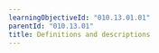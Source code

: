 ```yaml
---
learningObjectiveId: "010.13.01.01"
parentId: "010.13.01"
title: Definitions and descriptions
---
```

